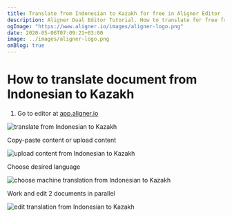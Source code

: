 ```yaml
---
title: Translate from Indonesian to Kazakh for free in Aligner Editor
description: Aligner Dual Editor Tutorial. How to translate for free from Indonesian to Kazakh. Aligner is multilingual document management platform. 
ogImage: "https://www.aligner.io/images/aligner-logo.png"
date: 2020-05-06T07:09:21+03:00
image: ../images/aligner-logo.png
onBlog: true
---
```


# How to translate document from Indonesian to Kazakh

1. Go to editor at [app.aligner.io](https://app.aligner.io "Aligner App web page")

![translate from Indonesian to Kazakh](../aligner-blank-editor.png "translate from Indonesian to Kazakh")

Copy-paste content or upload content

![upload content from Indonesian to Kazakh](../aligner-uploaded-document.png "upload content from Indonesian to Kazakh")

Choose desired language

![choose machine translation from Indonesian to Kazakh](../aligner-language-dropdown.png "choose machine translation from Indonesian to Kazakh")

Work and edit 2 documents in parallel

![edit translation from Indonesian to Kazakh](../aligner-double-sitded-editor.png "edit translation from Indonesian to Kazakh")

